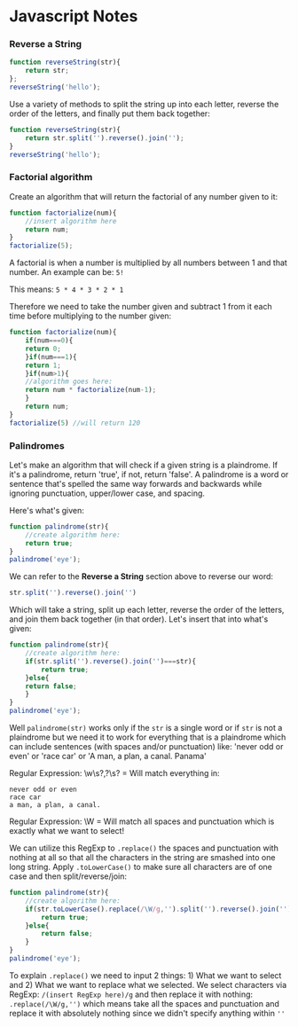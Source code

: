 # Javascript Notes

### Reverse a String

```Javascript
function reverseString(str){
	return str;
};
reverseString('hello');
```

Use a variety of methods to split the string up into each letter, reverse the order of the letters, and finally put them back together:

```Javascript
function reverseString(str){
	return str.split('').reverse().join('');
}
reverseString('hello');
```

### Factorial algorithm
Create an algorithm that will return the factorial of any number given to it:

```Javascript
function factorialize(num){
	//insert algorithm here
	return num;
}
factorialize(5);
```

A factorial is when a number is multiplied by all numbers between 1 and that number. An example can be: `5!`

This means: `5 * 4 * 3 * 2 * 1`

Therefore we need to take the number given and subtract 1 from it each time before multiplying to the number given:

```Javascript
function factorialize(num){
	if(num===0){
	return 0;
	}if(num===1){
	return 1;
	}if(num>1){
	//algorithm goes here:
	return num * factorialize(num-1);
	}
	return num;
}
factorialize(5) //will return 120
```

### Palindromes
Let's make an algorithm that will check if a given string is a plaindrome. If it's a palindrome, return 'true', if not, return 'false'. A palindrome is a word or sentence that's spelled the same way forwards and backwards while ignoring punctuation, upper/lower case, and spacing.

Here's what's given:

```Javascript
function palindrome(str){
	//create algorithm here:
	return true;
}
palindrome('eye');
```

We can refer to the **Reverse a String** section above to reverse our word:

```Javascript
str.split('').reverse().join('')
```

Which will take a string, split up each letter, reverse the order of the letters, and join them back together (in that order). Let's insert that into what's given:

```Javascript
function palindrome(str){
	//create algorithm here:
	if(str.split('').reverse().join('')===str){
		return true;
	}else{
	return false;
	}
}
palindrome('eye');
```

Well `palindrome(str)` works only if the `str` is a single word or if `str` is not a plaindrome but we need it to work for everything that is a plaindrome which can include sentences (with spaces and/or punctuation) like: 'never odd or even' or 'race car' or 'A man, a plan, a canal. Panama'

Regular Expression: \w\s?\,?\s? = Will match everything in:

```
never odd or even
race car
a man, a plan, a canal.
```

Regular Expression: \W = Will match all spaces and punctuation which is exactly what we want to select!

We can utilize this RegExp to `.replace()` the spaces and punctuation with nothing at all so that all the characters in the string are smashed into one long string. Apply `.toLowerCase()` to make sure all characters are of one case and then split/reverse/join:

```Javascript
function palindrome(str){
	//create algorithm here:
	if(str.toLowerCase().replace(/\W/g,'').split('').reverse().join('')===str.toLowerCase().replace(/\W/g,'')){
		return true;
	}else{
		return false;
	}
}
palindrome('eye');
```

To explain `.replace()` we need to input 2 things: 1) What we want to select and 2) What we want to replace what we selected. We select characters via RegExp: `/(insert RegExp here)/g` and then replace it with nothing: `.replace(/\W/g,'')` which means take all the spaces and punctuation and replace it with absolutely nothing since we didn't specify anything within `''`

